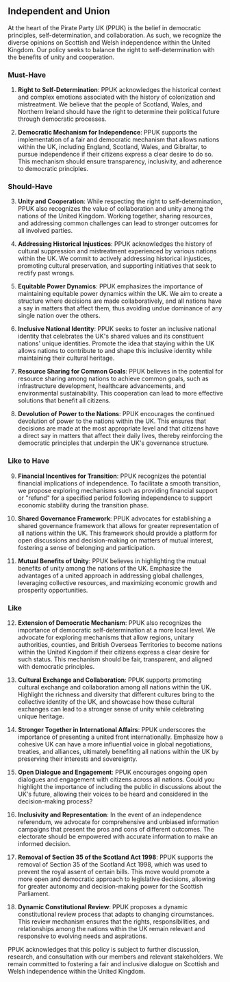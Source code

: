 ## Independent and Union

At the heart of the Pirate Party UK (PPUK) is the belief in democratic principles, self-determination, and collaboration. As such, we recognize the diverse opinions on Scottish and Welsh independence within the United Kingdom. Our policy seeks to balance the right to self-determination with the benefits of unity and cooperation.

### Must-Have

1. **Right to Self-Determination**: PPUK acknowledges the historical context and complex emotions associated with the history of colonization and mistreatment. We believe that the people of Scotland, Wales, and Northern Ireland should have the right to determine their political future through democratic processes.

2. **Democratic Mechanism for Independence**: PPUK supports the implementation of a fair and democratic mechanism that allows nations within the UK, including England, Scotland, Wales, and Gibraltar, to pursue independence if their citizens express a clear desire to do so. This mechanism should ensure transparency, inclusivity, and adherence to democratic principles.

### Should-Have

3. **Unity and Cooperation**: While respecting the right to self-determination, PPUK also recognizes the value of collaboration and unity among the nations of the United Kingdom. Working together, sharing resources, and addressing common challenges can lead to stronger outcomes for all involved parties.

4. **Addressing Historical Injustices**: PPUK acknowledges the history of cultural suppression and mistreatment experienced by various nations within the UK. We commit to actively addressing historical injustices, promoting cultural preservation, and supporting initiatives that seek to rectify past wrongs.

5. **Equitable Power Dynamics**: PPUK emphasizes the importance of maintaining equitable power dynamics within the UK. We aim to create a structure where decisions are made collaboratively, and all nations have a say in matters that affect them, thus avoiding undue dominance of any single nation over the others.

6. **Inclusive National Identity**: PPUK seeks to foster an inclusive national identity that celebrates the UK's shared values and its constituent nations' unique identities. Promote the idea that staying within the UK allows nations to contribute to and shape this inclusive identity while maintaining their cultural heritage.

7. **Resource Sharing for Common Goals**: PPUK believes in the potential for resource sharing among nations to achieve common goals, such as infrastructure development, healthcare advancements, and environmental sustainability. This cooperation can lead to more effective solutions that benefit all citizens.

8. **Devolution of Power to the Nations**: PPUK encourages the continued devolution of power to the nations within the UK. This ensures that decisions are made at the most appropriate level and that citizens have a direct say in matters that affect their daily lives, thereby reinforcing the democratic principles that underpin the UK's governance structure.

### Like to Have

9. **Financial Incentives for Transition**: PPUK recognizes the potential financial implications of independence. To facilitate a smooth transition, we propose exploring mechanisms such as providing financial support or "refund" for a specified period following independence to support economic stability during the transition phase.

10. **Shared Governance Framework**: PPUK advocates for establishing a shared governance framework that allows for greater representation of all nations within the UK. This framework should provide a platform for open discussions and decision-making on matters of mutual interest, fostering a sense of belonging and participation.

11. **Mutual Benefits of Unity**: PPUK believes in highlighting the mutual benefits of unity among the nations of the UK. Emphasize the advantages of a united approach in addressing global challenges, leveraging collective resources, and maximizing economic growth and prosperity opportunities.

### Like

12. **Extension of Democratic Mechanism**: PPUK also recognizes the importance of democratic self-determination at a more local level. We advocate for exploring mechanisms that allow regions, unitary authorities, counties, and British Overseas Territories to become nations within the United Kingdom if their citizens express a clear desire for such status. This mechanism should be fair, transparent, and aligned with democratic principles.


13. **Cultural Exchange and Collaboration**: PPUK supports promoting cultural exchange and collaboration among all nations within the UK. Highlight the richness and diversity that different cultures bring to the collective identity of the UK, and showcase how these cultural exchanges can lead to a stronger sense of unity while celebrating unique heritage.

14. **Stronger Together in International Affairs**: PPUK underscores the importance of presenting a united front internationally. Emphasize how a cohesive UK can have a more influential voice in global negotiations, treaties, and alliances, ultimately benefiting all nations within the UK by preserving their interests and sovereignty.

15. **Open Dialogue and Engagement**: PPUK encourages ongoing open dialogues and engagement with citizens across all nations. Could you highlight the importance of including the public in discussions about the UK's future, allowing their voices to be heard and considered in the decision-making process?

16. **Inclusivity and Representation**: In the event of an independence referendum, we advocate for comprehensive and unbiased information campaigns that present the pros and cons of different outcomes. The electorate should be empowered with accurate information to make an informed decision.

17. **Removal of Section 35 of the Scotland Act 1998**: PPUK supports the removal of Section 35 of the Scotland Act 1998, which was used to prevent the royal assent of certain bills. This move would promote a more open and democratic approach to legislative decisions, allowing for greater autonomy and decision-making power for the Scottish Parliament.

18. **Dynamic Constitutional Review**: PPUK proposes a dynamic constitutional review process that adapts to changing circumstances. This review mechanism ensures that the rights, responsibilities, and relationships among the nations within the UK remain relevant and responsive to evolving needs and aspirations.

PPUK acknowledges that this policy is subject to further discussion, research, and consultation with our members and relevant stakeholders. We remain committed to fostering a fair and inclusive dialogue on Scottish and Welsh independence within the United Kingdom.
